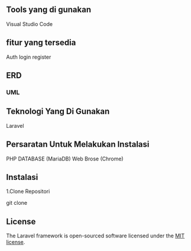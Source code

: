 

## Tools yang di gunakan

Visual Studio Code

## fitur yang tersedia
Auth
  login
  register
## ERD



### UML



## Teknologi Yang Di Gunakan
  Laravel
  
## Persaratan Untuk Melakukan Instalasi
  PHP
  DATABASE (MariaDB)
  Web Brose (Chrome)

## Instalasi
  1.Clone Repositori

  git clone 
## License

The Laravel framework is open-sourced software licensed under the [MIT license](https://opensource.org/licenses/MIT).
